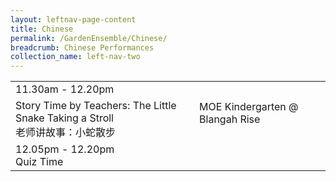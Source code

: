 ```yaml
---
layout: leftnav-page-content
title: Chinese
permalink: /GardenEnsemble/Chinese/
breadcrumb: Chinese Performances
collection_name: left-nav-two
---
```


<table class="table-h">
  <tr>
    <td COLSPAN="2">
    11.30am - 12.20pm
    </td>
  </tr>
  <tr>
    <td>
    Story Time by Teachers: The Little Snake Taking a Stroll
    <br>老师讲故事：小蛇散步
    </td>
    <td>
    MOE Kindergarten @ Blangah Rise
    <br>
    <br>
    </td>
  </tr>
  <tr>
    <td COLSPAN="2">
    12.05pm - 12.20pm
    <br>Quiz Time
    </td>
  </tr>
</table>

